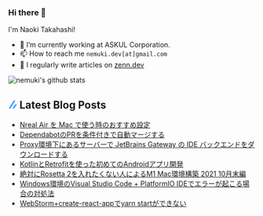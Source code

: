 ### Hi there 👋

I'm Naoki Takahashi!

- 💼 I’m currently working at ASKUL Corporation.
- 📫 How to reach me `nemuki.dev[at]gmail.com`
- 📝 I regularly write articles on [zenn.dev](https://zenn.dev/nemuki)

![nemuki's github stats](https://github-readme-stats.vercel.app/api?username=nemuki&theme=react)

## ![zenn](./icon/zenn.png) Latest Blog Posts

<!-- BLOG-POST-LIST:START -->
- [Nreal Air を Mac で使う時のおすすめ設定](https://zenn.dev/nemuki/articles/nreal-air-use-mac)
- [DependabotのPRを条件付きで自動マージする](https://zenn.dev/nemuki/articles/dependabot-auto-merge)
- [Proxy環境下にあるサーバーで JetBrains Gateway の IDE バックエンドをダウンロードする](https://zenn.dev/nemuki/articles/jetbrains-gateway-use-with-proxy)
- [KotlinとRetrofitを使った初めてのAndroidアプリ開発](https://zenn.dev/nemuki/articles/my-first-android-app)
- [絶対にRosetta 2を入れたくない人によるM1 Mac環境構築 2021 10月末編](https://zenn.dev/nemuki/articles/m1-mac-environment-without-rosetta)
- [Windows環境のVisual Studio Code + PlatformIO IDEでエラーが起こる場合の対処法](https://zenn.dev/nemuki/articles/6c9a6f8a66d297)
- [WebStorm+create-react-appでyarn startができない](https://zenn.dev/nemuki/articles/9f0284399d615b)
<!-- BLOG-POST-LIST:END -->
